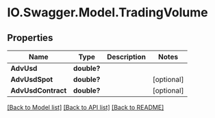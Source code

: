 # IO.Swagger.Model.TradingVolume
## Properties

Name | Type | Description | Notes
------------ | ------------- | ------------- | -------------
**AdvUsd** | **double?** |  | 
**AdvUsdSpot** | **double?** |  | [optional] 
**AdvUsdContract** | **double?** |  | [optional] 

[[Back to Model list]](../README.md#documentation-for-models) [[Back to API list]](../README.md#documentation-for-api-endpoints) [[Back to README]](../README.md)

